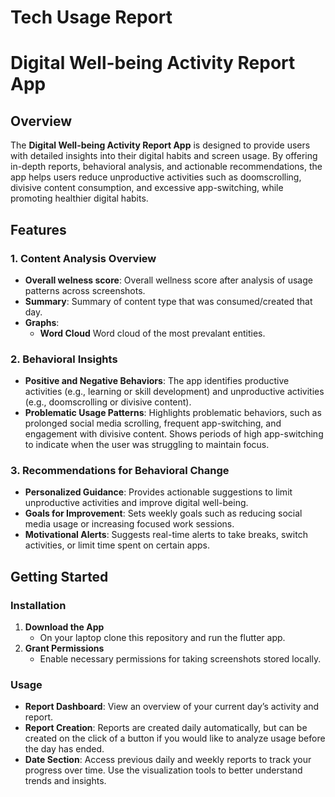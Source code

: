 # Tech Usage Report
# **Digital Well-being Activity Report App**

## **Overview**
The **Digital Well-being Activity Report App** is designed to provide users with detailed insights into their digital habits and screen usage. By offering in-depth reports, behavioral analysis, and actionable recommendations, the app helps users reduce unproductive activities such as doomscrolling, divisive content consumption, and excessive app-switching, while promoting healthier digital habits.

## **Features**

### 1. **Content Analysis Overview**
- **Overall welness score**: Overall wellness score after analysis of usage patterns across screenshots.
- **Summary**: Summary of content type that was consumed/created that day.
- **Graphs**: 
  - **Word Cloud** Word cloud of the most prevalant entities.
    
### 2. **Behavioral Insights**
- **Positive and Negative Behaviors**: The app identifies productive activities (e.g., learning or skill development) and unproductive activities (e.g., doomscrolling or divisive content).
- **Problematic Usage Patterns**: Highlights problematic behaviors, such as prolonged social media scrolling, frequent app-switching, and engagement with divisive content. Shows periods of high app-switching to indicate when the user was struggling to maintain focus.

### 3. **Recommendations for Behavioral Change**
- **Personalized Guidance**: Provides actionable suggestions to limit unproductive activities and improve digital well-being.
- **Goals for Improvement**: Sets weekly goals such as reducing social media usage or increasing focused work sessions.
- **Motivational Alerts**: Suggests real-time alerts to take breaks, switch activities, or limit time spent on certain apps.

## **Getting Started**

### **Installation**
1. **Download the App**
   - On your laptop clone this repository and run the flutter app.
2. **Grant Permissions**
   - Enable necessary permissions for taking screenshots stored locally.

### **Usage**
- **Report Dashboard**: View an overview of your current day’s activity and report.
- **Report Creation**: Reports are created daily automatically, but can be created on the click of a button if you would like to analyze usage before the day has ended.
- **Date Section**: Access previous daily and weekly reports to track your progress over time. Use the visualization tools to better understand trends and insights.

